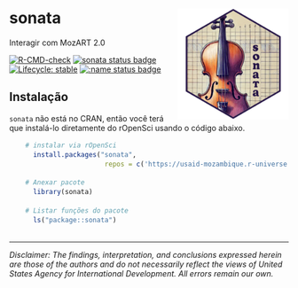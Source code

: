 # sonata <a href="https://usaid-mozambique.github.io/sonata/"><a href="https://usaid-mozambique.github.io/sonata/"><img src="man/figures/logo.png" align="right" height="200" alt="sonata website" /></a>

Interagir com MozART 2.0

<!-- badges: start -->
[![R-CMD-check](https://github.com/usaid-mozambique/sonata/actions/workflows/R-CMD-check.yaml/badge.svg)](https://github.com/usaid-mozambique/sonata/actions/workflows/R-CMD-check.yaml)
[![sonata status badge](https://usaid-mozambique.r-universe.dev/badges/sonata)](https://usaid-mozambique.r-universe.dev/sonata)
[![Lifecycle: stable](https://img.shields.io/badge/lifecycle-stable-brightgreen.svg)](https://lifecycle.r-lib.org/articles/stages.html#stable)
[![:name status badge](https://usaid-mozambique.r-universe.dev/badges/:name)](https://usaid-mozambique.r-universe.dev/)
<!-- badges: end -->

## Instalação

`sonata` não está no CRAN, então você terá que instalá-lo diretamente do rOpenSci usando o código abaixo.

``` r
    # instalar via rOpenSci
      install.packages("sonata", 
                        repos = c('https://usaid-mozambique.r-universe.dev', 'https://cloud.r-project.org'))
    
    # Anexar pacote
      library(sonata)
      
    # Listar funções do pacote
      ls("package::sonata")
    
```

---

*Disclaimer: The findings, interpretation, and conclusions expressed herein are those of the authors and do not necessarily reflect the views of United States Agency for International Development. All errors remain our own.*
